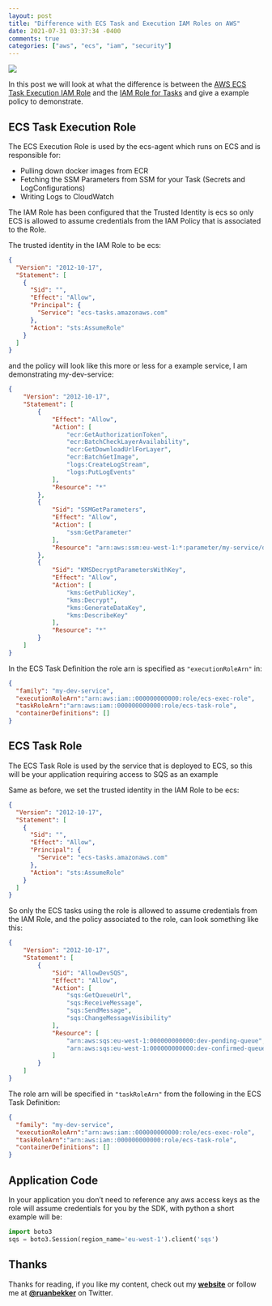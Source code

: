 ```yaml
---
layout: post
title: "Difference with ECS Task and Execution IAM Roles on AWS"
date: 2021-07-31 03:37:34 -0400
comments: true
categories: ["aws", "ecs", "iam", "security"]
---
```


![](https://blog.ruanbekker.com/images/ruanbekker-header-photo.png)

In this post we will look at what the difference is between the [AWS ECS Task Execution IAM Role](https://docs.aws.amazon.com/AmazonECS/latest/userguide/task-iam-roles.html) and the [IAM Role for Tasks](https://docs.aws.amazon.com/AmazonECS/latest/userguide/task-iam-roles.html) and give a example policy to demonstrate.

## ECS Task Execution Role

The ECS Execution Role is used by the ecs-agent which runs on ECS and is responsible for:
- Pulling down docker images from ECR
- Fetching the SSM Parameters from SSM for your Task (Secrets and LogConfigurations)
- Writing Logs to CloudWatch

The IAM Role has been configured that the Trusted Identity is ecs so only ECS is allowed to assume credentials from the IAM Policy that is associated to the Role.

The trusted identity in the IAM Role to be ecs:

```json
{
  "Version": "2012-10-17",
  "Statement": [
    {
      "Sid": "",
      "Effect": "Allow",
      "Principal": {
        "Service": "ecs-tasks.amazonaws.com"
      },
      "Action": "sts:AssumeRole"
    }
  ]
}
```

and the policy will look like this more or less for a example service, I am demonstrating my-dev-service:

```json
{
    "Version": "2012-10-17",
    "Statement": [
        {
            "Effect": "Allow",
            "Action": [
                "ecr:GetAuthorizationToken",
                "ecr:BatchCheckLayerAvailability",
                "ecr:GetDownloadUrlForLayer",
                "ecr:BatchGetImage",
                "logs:CreateLogStream",
                "logs:PutLogEvents"
            ],
            "Resource": "*"
        },
        {
            "Sid": "SSMGetParameters",
            "Effect": "Allow",
            "Action": [
                "ssm:GetParameter"
            ],
            "Resource": "arn:aws:ssm:eu-west-1:*:parameter/my-service/dev/*"
        },
        {
            "Sid": "KMSDecryptParametersWithKey",
            "Effect": "Allow",
            "Action": [
                "kms:GetPublicKey",
                "kms:Decrypt",
                "kms:GenerateDataKey",
                "kms:DescribeKey"
            ],
            "Resource": "*"
        }
    ]
}
```

In the ECS Task Definition the role arn is specified as `"executionRoleArn"` in:

```json
{
  "family": "my-dev-service",
  "executionRoleArn":"arn:aws:iam::000000000000:role/ecs-exec-role",
  "taskRoleArn":"arn:aws:iam::000000000000:role/ecs-task-role",
  "containerDefinitions": []
}
```

## ECS Task Role

The ECS Task Role is used by the service that is deployed to ECS, so this will be your application requiring access to SQS as an example

Same as before, we set the trusted identity in the IAM Role to be ecs:

```json
{
  "Version": "2012-10-17",
  "Statement": [
    {
      "Sid": "",
      "Effect": "Allow",
      "Principal": {
        "Service": "ecs-tasks.amazonaws.com"
      },
      "Action": "sts:AssumeRole"
    }
  ]
}
```

So only the ECS tasks using the role is allowed to assume credentials from the IAM Role, and the policy associated to the role, can look something like this:

```json
{
    "Version": "2012-10-17",
    "Statement": [
        {
            "Sid": "AllowDevSQS",
            "Effect": "Allow",
            "Action": [
                "sqs:GetQueueUrl",
                "sqs:ReceiveMessage",
                "sqs:SendMessage",
                "sqs:ChangeMessageVisibility"
            ],
            "Resource": [
                "arn:aws:sqs:eu-west-1:000000000000:dev-pending-queue",
                "arn:aws:sqs:eu-west-1:000000000000:dev-confirmed-queue"
            ]
        }
    ]
}
```

The role arn will be specified in `"taskRoleArn"` from the following in the ECS Task Definition:

```json
{
  "family": "my-dev-service",
  "executionRoleArn":"arn:aws:iam::000000000000:role/ecs-exec-role",
  "taskRoleArn":"arn:aws:iam::000000000000:role/ecs-task-role",
  "containerDefinitions": []
}
```


## Application Code

In your application you don’t need to reference any aws access keys as the role will assume credentials for you by the SDK, with python a short example will be:

```python
import boto3
sqs = boto3.Session(region_name='eu-west-1').client('sqs')
```

## Thanks

Thanks for reading, if you like my content, check out my **[website](https://ruan.dev)** or follow me at **[@ruanbekker](https://twitter.com/ruanbekker)** on Twitter.
